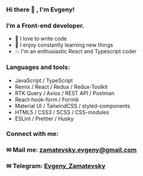 ### Hi there 👋 , I'm Evgeny!

### I’m a Front-end developer.

<ul>
  <li>🙌 I love to write code</li>
  <li>💪 I enjoy constantly learning new things</li>
  <li>💥 I'm an enthusiastic React and Typescript coder</li>
 </ul>
<h3>Languages and tools:</h3>

<ul>
<li>JavaScript / TypeScript</li>
<li>Remix / React / Redux / Redux-Toolkit</li>
<li>RTK Query / Axios / REST API / Postman</li>
<li>React-hook-form / Formik</li>
<li>Material UI / TailwindCSS / styled-components</li>
<li>HTML5 / CSS3 / SCSS / CSS-modules</li>
<li>ESLint / Prettier / Husky</li>
</ul>
<h3>Connect with me:</h3>

### &#9993; Mail me: zamatevsky.evgeny@gmail.com

### &#9993; Telegram: [Evgeny_Zamatevsky](https://t.me/Evgeny_Zamatevsky)

#
